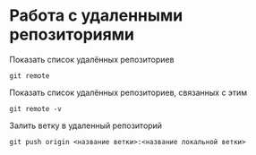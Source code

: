 # Работа с удаленными репозиториями

Показать список удалённых репозиториев

```
git remote
```

Показать список удалённых репозиториев, связанных с этим

```
git remote -v
```

Залить ветку в удаленный репозиторий

```
git push origin <название ветки>:<название локальной ветки>
```